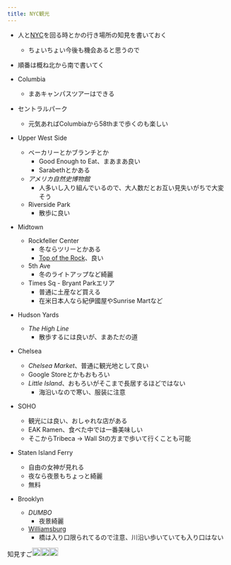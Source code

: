 ```yaml
---
title: NYC観光
---
```


* 人と[NYC](NYC.md)を回る時とかの行き場所の知見を書いておく
  
  * ちょいちょい今後も機会あると思うので
* 順番は概ね北から南で書いてく

* Columbia
  
  * まあキャンパスツアーはできる
* セントラルパーク
  
  * 元気あればColumbiaから58thまで歩くのも楽しい
* Upper West Side
  
  * ベーカリーとかブランチとか
    * Good Enough to Eat、まあまあ良い
    * Sarabethとかある
  * *アメリカ自然史博物館*
    * 人多いし入り組んでいるので、大人数だとお互い見失いがちで大変そう
  * Riverside Park
    * 散歩に良い
* Midtown
  
  * Rockfeller Center
    * 冬ならツリーとかある
    * [Top of the Rock](Top%20of%20the%20Rock.md)、良い
  * 5th Ave
    * 冬のライトアップなど綺麗
  * Times Sq - Bryant Parkエリア
    * 普通に土産など買える
    * 在米日本人なら紀伊國屋やSunrise Martなど
* Hudson Yards
  
  * *The High Line*
    * 散歩するには良いが、まあただの道
* Chelsea
  
  * *Chelsea Market*、普通に観光地として良い
  * Google Storeとかもおもろい
  * *Little Island*、おもろいがそこまで長居するほどではない
    * 海沿いなので寒い、服装に注意
* SOHO
  
  * 観光には良い、おしゃれな店がある
  * EAK Ramen、食べた中では一番美味しい
  * そこからTribeca -> Wall Stの方まで歩いて行くことも可能
* Staten Island Ferry
  
  * 自由の女神が見れる
  * 夜なら夜景もちょっと綺麗
  * 無料
* Brooklyn
  
  * *DUMBO*
    * 夜景綺麗
  * [Williamsburg](Williamsburg.md)
    * 橋は入り口限られてるので注意、川沿い歩いていても入り口はない

知見すご<img src='https://scrapbox.io/api/pages/blu3mo-public/tkgshn/icon' alt='tkgshn.icon' height="19.5"/><img src='https://scrapbox.io/api/pages/blu3mo-public/tkgshn/icon' alt='tkgshn.icon' height="19.5"/><img src='https://scrapbox.io/api/pages/blu3mo-public/tkgshn/icon' alt='tkgshn.icon' height="19.5"/>
